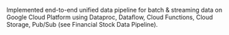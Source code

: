 Implemented end-to-end unified data pipeline for batch & streaming data on Google Cloud Platform using Dataproc, Dataflow, Cloud Functions, Cloud Storage, Pub/Sub (see Financial Stock Data Pipeline).

